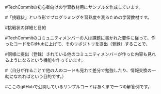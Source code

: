 
#TechCommitの初心者向けの学習教材用にサンプルを作成しています。

#「挑戦状」という形でプログラミングを習熟度を測るための学習教材です。

#挑戦状の詳細と目的

#TechCommitのコミュニティメンバーの人は課題に書かれた要件に従って、作ったコードをGitHubに上げて、そのリポジトリを提出（登録）することで、

#同様に提出（登録）されている他のコミュニティメンバーが作った内容も見れるようになるという機能を作っています。

#（自分が作ることで他の人のコードも見れて差分で勉強したり、情報交換の一助になれればという目的です。）

#ここのgitHubで公開しているサンプルコードはあくまで一つの解答例です。
